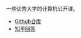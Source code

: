 

一些优秀大学的计算机公开课。

* [Github仓库](https://github.com/prakhar1989/awesome-courses)
* [知乎回答](https://www.zhihu.com/question/32044961)
